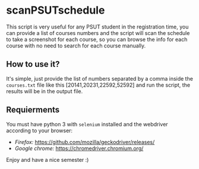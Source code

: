 # scanPSUTschedule
This script is very useful for any PSUT student in the registration time, you can provide a list of courses numbers and the script will scan the schedule to take a screenshot for each course, so you can browse the info for each course with no need to search for each course manually.

## How to use it?
It's simple, just provide the list of numbers separated by a comma inside the `courses.txt` file like this [20141,20231,22592,52592] and run the script, the results will be in the output file.

## Requierments
You must have python 3 with `selenium` installed and the webdriver according to your browser:
- *Firefox:* https://github.com/mozilla/geckodriver/releases/
- *Google chrome:* https://chromedriver.chromium.org/

Enjoy and have a nice semester :)
